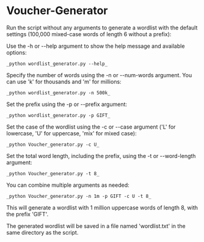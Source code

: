 # Voucher-Generator
Run the script without any arguments to generate a wordlist with the default settings (100,000 mixed-case words of length 6 without a prefix):

Use the -h or --help argument to show the help message and available options:

    _python wordlist_generator.py --help_

Specify the number of words using the -n or --num-words argument. You can use 'k' for thousands and 'm' for millions:

    _python wordlist_generator.py -n 500k_

Set the prefix using the -p or --prefix argument:

    _python wordlist_generator.py -p GIFT_

Set the case of the wordlist using the -c or --case argument ('L' for lowercase, 'U' for uppercase, 'mix' for mixed case):

    _python Voucher_generator.py -c U_

Set the total word length, including the prefix, using the -t or --word-length argument:

    _python Voucher_generator.py -t 8_

You can combine multiple arguments as needed:

    _python Voucher_generator.py -n 1m -p GIFT -c U -t 8_

This will generate a wordlist with 1 million uppercase words of length 8, with the prefix 'GIFT'.

The generated wordlist will be saved in a file named 'wordlist.txt' in the same directory as the script.

